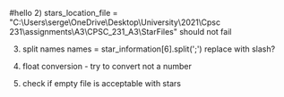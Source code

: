 #hello
2) stars_location_file = "C:\Users\serge\OneDrive\Desktop\University\2021\Cpsc 231\assignments\A3\CPSC_231_A3\StarFiles"
should not fail

3) split names
names = star_information[6].split(';')
replace with slash?

4) float conversion - try to convert not a number
5) check if empty file is acceptable with stars
